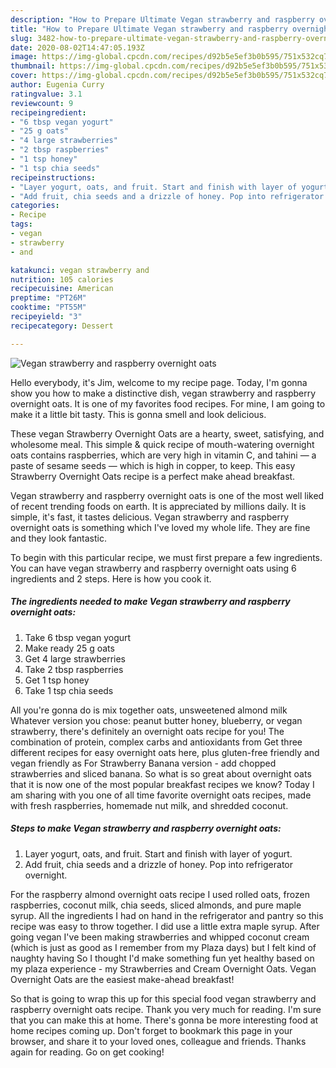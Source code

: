 ```yaml
---
description: "How to Prepare Ultimate Vegan strawberry and raspberry overnight oats"
title: "How to Prepare Ultimate Vegan strawberry and raspberry overnight oats"
slug: 3482-how-to-prepare-ultimate-vegan-strawberry-and-raspberry-overnight-oats
date: 2020-08-02T14:47:05.193Z
image: https://img-global.cpcdn.com/recipes/d92b5e5ef3b0b595/751x532cq70/vegan-strawberry-and-raspberry-overnight-oats-recipe-main-photo.jpg
thumbnail: https://img-global.cpcdn.com/recipes/d92b5e5ef3b0b595/751x532cq70/vegan-strawberry-and-raspberry-overnight-oats-recipe-main-photo.jpg
cover: https://img-global.cpcdn.com/recipes/d92b5e5ef3b0b595/751x532cq70/vegan-strawberry-and-raspberry-overnight-oats-recipe-main-photo.jpg
author: Eugenia Curry
ratingvalue: 3.1
reviewcount: 9
recipeingredient:
- "6 tbsp vegan yogurt"
- "25 g oats"
- "4 large strawberries"
- "2 tbsp raspberries"
- "1 tsp honey"
- "1 tsp chia seeds"
recipeinstructions:
- "Layer yogurt, oats, and fruit. Start and finish with layer of yogurt."
- "Add fruit, chia seeds and a drizzle of honey. Pop into refrigerator overnight."
categories:
- Recipe
tags:
- vegan
- strawberry
- and

katakunci: vegan strawberry and 
nutrition: 105 calories
recipecuisine: American
preptime: "PT26M"
cooktime: "PT55M"
recipeyield: "3"
recipecategory: Dessert

---
```



![Vegan strawberry and raspberry overnight oats](https://img-global.cpcdn.com/recipes/d92b5e5ef3b0b595/751x532cq70/vegan-strawberry-and-raspberry-overnight-oats-recipe-main-photo.jpg)

Hello everybody, it's Jim, welcome to my recipe page. Today, I'm gonna show you how to make a distinctive dish, vegan strawberry and raspberry overnight oats. It is one of my favorites food recipes. For mine, I am going to make it a little bit tasty. This is gonna smell and look delicious.

These vegan Strawberry Overnight Oats are a hearty, sweet, satisfying, and wholesome meal. This simple &amp; quick recipe of mouth-watering overnight oats contains raspberries, which are very high in vitamin C, and tahini — a paste of sesame seeds — which is high in copper, to keep. This easy Strawberry Overnight Oats recipe is a perfect make ahead breakfast.

Vegan strawberry and raspberry overnight oats is one of the most well liked of recent trending foods on earth. It is appreciated by millions daily. It is simple, it's fast, it tastes delicious. Vegan strawberry and raspberry overnight oats is something which I've loved my whole life. They are fine and they look fantastic.


To begin with this particular recipe, we must first prepare a few ingredients. You can have vegan strawberry and raspberry overnight oats using 6 ingredients and 2 steps. Here is how you cook it.

<!--inarticleads1-->

##### The ingredients needed to make Vegan strawberry and raspberry overnight oats:

1. Take 6 tbsp vegan yogurt
1. Make ready 25 g oats
1. Get 4 large strawberries
1. Take 2 tbsp raspberries
1. Get 1 tsp honey
1. Take 1 tsp chia seeds


All you&#39;re gonna do is mix together oats, unsweetened almond milk Whatever version you chose: peanut butter honey, blueberry, or vegan strawberry, there&#39;s definitely an overnight oats recipe for you! The combination of protein, complex carbs and antioxidants from Get three different recipes for easy overnight oats here, plus gluten-free friendly and vegan friendly as For Strawberry Banana version - add chopped strawberries and sliced banana. So what is so great about overnight oats that it is now one of the most popular breakfast recipes we know? Today I am sharing with you one of all time favorite overnight oats recipes, made with fresh raspberries, homemade nut milk, and shredded coconut. 

<!--inarticleads2-->

##### Steps to make Vegan strawberry and raspberry overnight oats:

1. Layer yogurt, oats, and fruit. Start and finish with layer of yogurt.
1. Add fruit, chia seeds and a drizzle of honey. Pop into refrigerator overnight.


For the raspberry almond overnight oats recipe I used rolled oats, frozen raspberries, coconut milk, chia seeds, sliced almonds, and pure maple syrup. All the ingredients I had on hand in the refrigerator and pantry so this recipe was easy to throw together. I did use a little extra maple syrup. After going vegan I&#39;ve been making strawberries and whipped coconut cream (which is just as good as I remember from my Plaza days) but I felt kind of naughty having So I thought I&#39;d make something fun yet healthy based on my plaza experience - my Strawberries and Cream Overnight Oats. Vegan Overnight Oats are the easiest make-ahead breakfast! 

So that is going to wrap this up for this special food vegan strawberry and raspberry overnight oats recipe. Thank you very much for reading. I'm sure that you can make this at home. There's gonna be more interesting food at home recipes coming up. Don't forget to bookmark this page in your browser, and share it to your loved ones, colleague and friends. Thanks again for reading. Go on get cooking!
